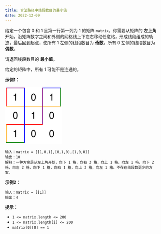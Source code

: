 ```yaml
---
title: 合法路径中线段数目的最小值
date: 2022-12-09
---
```


给定一个包含 0 和 1 且第一行第一列为 1 的矩阵 `matrix`。你需要从矩阵的 **左上角** 开始，沿矩阵数字之间和外侧的网格线上下左右移动任意格，形成线段组成的轨迹，最后回到起点，使所有 1 左侧的线段数目为 **奇数**，所有 0 左侧的线段数目为 **偶数**。

请返回线段数目的 **最小值**。

给定的矩阵中，所有 1 可能不是连通的。

**示例1：**

![](image.svg)

```
输入：matrix = [[1,0,1],[0,1,0],[1,0,0]]
输出：10
解释：一种方案是从左上角开始，向下 1 格，向右 3 格，向上 1 格，向左 1 格，向下 2 格，向左 2 格，向下 1 格，向右 1 格，向上 3 格，向左 1 格。不存在线段数更少的方案。
```

**示例2：**

```
输入：matrix = [[1]]
输出：4
```

**提示：**

* `1 <= matrix.length <= 200`
* `1 <= matrix.length[i] <= 200`
* `matrix[0][0] == 1`
